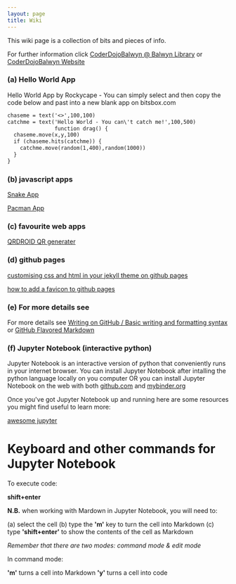 ```yaml
---
layout: page
title: Wiki
---
```


This wiki page is a collection of bits and pieces of info.

For further information click [CoderDojoBalwyn @ Balwyn Library](https://zen.coderdojo.com/dojos/au/balwyn-vic/balwyn-balwyn-library) or [CoderDojoBalwyn Website](https://balwynau.wixsite.com/coderdojo)

### (a) Hello World App 

Hello World App by Rockycape - You can simply select and then copy the code below and past into a new blank app on bitsbox.com

```markdown
chaseme = text('<>',100,100)
catchme = text('Hello World - You can\'t catch me!',100,500)
               function drag() {
  chaseme.move(x,y,100)
  if (chaseme.hits(catchme)) {
    catchme.move(random(1,400),random(1000))
  }
}
```

### (b) javascript apps 

[Snake App](https://rockycape.github.io/snake.html)

[Pacman App](https://rockycape.github.io/pacman.html)

### (c) favourite web apps

[QRDROID QR generater](http://qrdroid.com/generate/)



### (d) github pages
[customising css and html in your jekyll theme on github pages](https://help.github.com/articles/customizing-css-and-html-in-your-jekyll-theme/)

[how to add a favicon to github pages](https://medium.com/@LazaroIbanez/how-to-add-a-favicon-to-github-pages-403935604460)



### (e) For more details see 

For more details see [Writing on GitHub / Basic writing and formatting syntax](https://help.github.com/articles/basic-writing-and-formatting-syntax/) or  [GitHub Flavored Markdown](https://guides.github.com/features/mastering-markdown/)

### (f) Jupyter Notebook (interactive python) 

Jupyter Notebook is an interactive version of python that conveniently runs in your internet browser.
You can install Jupyter Notebook after intalling the python language locally on you computer OR you can install Jupyter Notebook on the web with both [github.com](github.com) and [mybinder.org](https://mybinder.org/)

Once you've got Jupyter Notebook up and running here are some resources you might find useful to learn more:

[awesome jupyter](https://github.com/markusschanta/awesome-jupyter#awesome-jupyter-)

# Keyboard and other commands for Jupyter Notebook 

To execute code:

**shift+enter**

**N.B.** when working with Mardown in Jupyter Notebook, you will need to:

(a) select the cell
(b) type the **'m'** key to turn the cell into Markdown
(c) type **'shift+enter'** to show the contents of the cell as Markdown

*Remember that there are two modes: command mode & edit mode*

In command mode: 

**'m'** turns a cell into Markdown
**'y'** turns a cell into code

<!--
☯️

### (f) markdown

Syntax highlighted code block example
```markdown
blah blah blah
```

# Header 1
## Header 2
### Header 3

- Bulleted
- List

1. Numbered
2. List

**Bold** and _Italic_ and `Code` text

[Link](url) and ![Image](src)

-->
